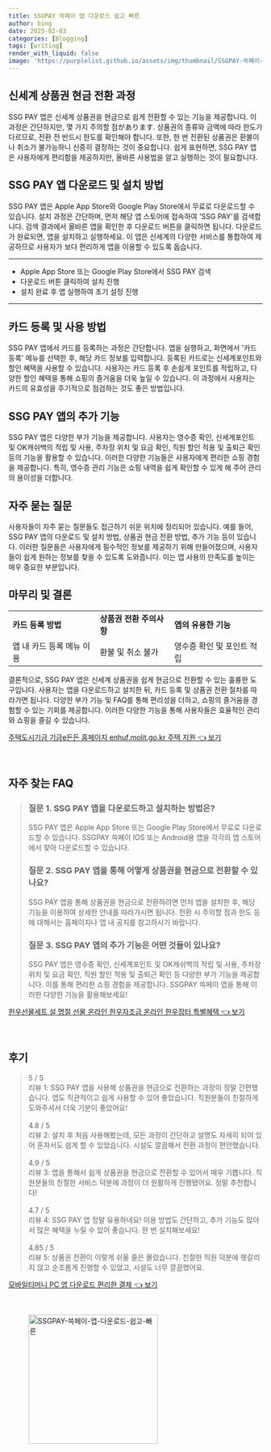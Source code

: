 ```yaml
---
title: SSGPAY 쓱페이 앱 다운로드 쉽고 빠른
author: bing
date: 2025-02-03
categories: [Blogging]
tags: [writing]
render_with_liquid: false
image: 'https://purplelist.github.io/assets/img/thumbnail/SSGPAY-쓱페이-앱-다운로드-쉽고-빠른.webp'
---
```



<h2 id='상품권 현금 전환 과정'>신세계 상품권 현금 전환 과정</h2>

<p>SSG PAY 앱은 신세계 상품권을 현금으로 쉽게 전환할 수 있는 기능을 제공합니다. 이 과정은 간단하지만, 몇 가지 주의할 점があります. 상품권의 종류와 금액에 따라 한도가 다르므로, 전환 전 반드시 한도를 확인해야 합니다. 또한, 한 번 전환된 상품권은 환불이나 취소가 불가능하니 신중히 결정하는 것이 중요합니다. 쉽게 표현하면, SSG PAY 앱은 사용자에게 편리함을 제공하지만, 올바른 사용법을 알고 실행하는 것이 필요합니다.</p>

<h2 id='앱 다운로드 및 설치 방법'>SSG PAY 앱 다운로드 및 설치 방법</h2>

<p>SSG PAY 앱은 Apple App Store와 Google Play Store에서 무료로 다운로드할 수 있습니다. 설치 과정은 간단하며, 먼저 해당 앱 스토어에 접속하여 'SSG PAY'를 검색합니다. 검색 결과에서 올바른 앱을 확인한 후 다운로드 버튼을 클릭하면 됩니다. 다운로드가 완료되면, 앱을 설치하고 실행하세요. 이 앱은 신세계의 다양한 서비스를 통합하여 제공하므로 사용자가 보다 편리하게 앱을 이용할 수 있도록 돕습니다.</p>

<hr />

<ul>
    <li>Apple App Store 또는 Google Play Store에서 SSG PAY 검색</li>
    <li>다운로드 버튼 클릭하여 설치 진행</li>
    <li>설치 완료 후 앱 실행하여 초기 설정 진행</li>
</ul>

<hr />

<h2 id='카드 등록 및 사용 방법'>카드 등록 및 사용 방법</h2>

<p>SSG PAY 앱에서 카드를 등록하는 과정은 간단합니다. 앱을 실행하고, 화면에서 '카드 등록' 메뉴를 선택한 후, 해당 카드 정보를 입력합니다. 등록된 카드로는 신세계포인트와 할인 혜택을 사용할 수 있습니다. 사용자는 카드 등록 후 손쉽게 포인트를 적립하고, 다양한 할인 혜택을 통해 쇼핑의 즐거움을 더욱 높일 수 있습니다. 이 과정에서 사용자는 카드의 유효성을 주기적으로 점검하는 것도 좋은 방법입니다.</p>

<h2 id='SSG PAY 앱의 추가 기능'>SSG PAY 앱의 추가 기능</h2>

<p>SSG PAY 앱은 다양한 부가 기능을 제공합니다. 사용자는 영수증 확인, 신세계포인트 및 OK캐쉬백의 적립 및 사용, 주차장 위치 및 요금 확인, 직원 할인 적용 및 출퇴근 확인 등의 기능을 활용할 수 있습니다. 이러한 다양한 기능들은 사용자에게 편리한 쇼핑 경험을 제공합니다. 특히, 영수증 관리 기능은 쇼핑 내역을 쉽게 확인할 수 있게 해 주어 관리의 용이성을 더합니다.</p>

<h2 id='자주 묻는 질문'>자주 묻는 질문</h2>

<p>사용자들이 자주 묻는 질문들도 접근하기 쉬운 위치에 정리되어 있습니다. 예를 들어, SSG PAY 앱의 다운로드 및 설치 방법, 상품권 현금 전환 방법, 추가 기능 등이 있습니다. 이러한 질문들은 사용자에게 필수적인 정보를 제공하기 위해 만들어졌으며, 사용자들이 쉽게 원하는 정보를 찾을 수 있도록 도와줍니다. 이는 앱 사용의 만족도를 높이는 매우 중요한 부분입니다.</p>

<h2 id='마무리 및 결론'>마무리 및 결론</h2>

<table>
    <tr>
        <td><b>카드 등록 방법</b></td>
        <td><b>상품권 전환 주의사항</b></td>
        <td><b>앱의 유용한 기능</b></td>
    </tr>
    <tr>
        <td>앱 내 카드 등록 메뉴 이용</td>
        <td>환불 및 취소 불가</td>
        <td>영수증 확인 및 포인트 적립</td>
    </tr>
</table>

<p>결론적으로, SSG PAY 앱은 신세계 상품권을 쉽게 현금으로 전환할 수 있는 훌륭한 도구입니다. 사용자는 앱을 다운로드하고 설치한 뒤, 카드 등록 및 상품권 전환 절차를 따라가면 됩니다. 다양한 부가 기능 및 FAQ를 통해 편리성을 더하고, 쇼핑의 즐거움을 경험할 수 있는 기회를 제공합니다. 이러한 다양한 기능을 통해 사용자들은 효율적인 관리와 쇼핑을 즐길 수 있습니다.</p>


<p><a class="click-button" title="주택도시기금 기금e든든 홈페이지 enhuf.molit.go.kr 주택 지원" href="https://purplelist.github.io/posts/%EC%A3%BC%ED%83%9D%EB%8F%84%EC%8B%9C%EA%B8%B0%EA%B8%88-%EA%B8%B0%EA%B8%88e%EB%93%A0%EB%93%A0-%ED%99%88%ED%8E%98%EC%9D%B4%EC%A7%80-enhuf.molit.go.kr-%EC%A3%BC%ED%83%9D-%EC%A7%80%EC%9B%90/" rel="dofollow">주택도시기금 기금e든든 홈페이지 enhuf.molit.go.kr 주택 지원 👈 보기</a></p><br>
<h2 id='자주_찾는_FAQ'>자주 찾는 FAQ</h2>
<div itemscope="" itemtype="https://schema.org/FAQPage"> 
<blockquote> 
<div itemscope="" itemprop="mainEntity" itemtype="https://schema.org/Question"> 
<h3 itemprop="name">질문 1. SSG PAY 앱을 다운로드하고 설치하는 방법은?</h3> 
<div itemscope="" itemprop="acceptedAnswer" itemtype="https://schema.org/Answer"> 
<span itemprop="text"> 
<p>SSG PAY 앱은 Apple App Store 또는 Google Play Store에서 무료로 다운로드할 수 있습니다. SSGPAY 쓱페이 IOS 또는 Android용 앱을 각각의 앱 스토어에서 찾아 다운로드할 수 있습니다.</p> 
</span> 
</div> 
</div> 

<div itemscope="" itemprop="mainEntity" itemtype="https://schema.org/Question"> 
<h3 itemprop="name">질문 2. SSG PAY 앱을 통해 어떻게 상품권을 현금으로 전환할 수 있나요?</h3> 
<div itemscope="" itemprop="acceptedAnswer" itemtype="https://schema.org/Answer"> 
<span itemprop="text"> 
<p>SSG PAY 앱을 통해 상품권을 현금으로 전환하려면 먼저 앱을 설치한 후, 해당 기능을 이용하여 상세한 안내를 따라가시면 됩니다. 전환 시 주의할 점과 한도 등에 대해서는 홈페이지나 앱 내 공지를 참고하시기 바랍니다.</p> 
</span> 
</div> 
</div> 

<div itemscope="" itemprop="mainEntity" itemtype="https://schema.org/Question"> 
<h3 itemprop="name">질문 3. SSG PAY 앱의 추가 기능은 어떤 것들이 있나요?</h3> 
<div itemscope="" itemprop="acceptedAnswer" itemtype="https://schema.org/Answer"> 
<span itemprop="text"> 
<p>SSG PAY 앱은 영수증 확인, 신세계포인트 및 OK캐쉬백의 적립 및 사용, 주차장 위치 및 요금 확인, 직원 할인 적용 및 출퇴근 확인 등 다양한 부가 기능을 제공합니다. 이를 통해 편리한 쇼핑 경험을 제공합니다. SSGPAY 쓱페이 앱을 통해 이러한 다양한 기능을 활용해보세요!</p> 
</span> 
</div> 
</div> 
</blockquote> 
</div>
<p><a class="click-button" title="한우선물세트 설 명절 선물 온라인 한우자조금 온라인 한우장터 특별혜택" href="https://purplelist.github.io/posts/%ED%95%9C%EC%9A%B0%EC%84%A0%EB%AC%BC%EC%84%B8%ED%8A%B8-%EC%84%A4-%EB%AA%85%EC%A0%88-%EC%84%A0%EB%AC%BC-%EC%98%A8%EB%9D%BC%EC%9D%B8-%ED%95%9C%EC%9A%B0%EC%9E%90%EC%A1%B0%EA%B8%88-%EC%98%A8%EB%9D%BC%EC%9D%B8-%ED%95%9C%EC%9A%B0%EC%9E%A5%ED%84%B0-%ED%8A%B9%EB%B3%84%ED%98%9C%ED%83%9D/" rel="dofollow">한우선물세트 설 명절 선물 온라인 한우자조금 온라인 한우장터 특별혜택 👈 보기</a></p><br>
<h2 id='후기'>후기</h2>
<div itemscope itemtype="https://schema.org/Product">
  <blockquote>
  <div itemprop="review" itemscope itemtype="https://schema.org/Review">
      <div itemprop="reviewRating" itemscope itemtype="https://schema.org/Rating"> <span itemprop="ratingValue">5</span> / <span itemprop="bestRating">5</span> </div>
      <span itemprop="reviewBody">리뷰 1: SSG PAY 앱을 사용해 상품권을 현금으로 전환하는 과정이 정말 간편했습니다. 앱도 직관적이고 쉽게 사용할 수 있어 좋았습니다. 직원분들이 친절하게 도와주셔서 더욱 기분이 좋았어요!</span>
  </div>
  <br>
  <div itemprop="review" itemscope itemtype="https://schema.org/Review">
      <div itemprop="reviewRating" itemscope itemtype="https://schema.org/Rating"> <span itemprop="ratingValue">4.8</span> / <span itemprop="bestRating">5</span> </div>
      <span itemprop="reviewBody">리뷰 2: 설치 후 처음 사용해봤는데, 모든 과정이 간단하고 설명도 자세히 되어 있어 혼자서도 쉽게 할 수 있었습니다. 시설도 깔끔해서 전환 과정이 편안했습니다.</span>
  </div>
  <br>
  <div itemprop="review" itemscope itemtype="https://schema.org/Review">
      <div itemprop="reviewRating" itemscope itemtype="https://schema.org/Rating"> <span itemprop="ratingValue">4.9</span> / <span itemprop="bestRating">5</span> </div>
      <span itemprop="reviewBody">리뷰 3: 앱을 통해서 쉽게 상품권을 현금으로 전환할 수 있어서 매우 기쁩니다. 직원분들의 친절한 서비스 덕분에 과정이 더 원활하게 진행됐어요. 정말 추천합니다!</span>
  </div>
  <br>
  <div itemprop="review" itemscope itemtype="https://schema.org/Review">
      <div itemprop="reviewRating" itemscope itemtype="https://schema.org/Rating"> <span itemprop="ratingValue">4.7</span> / <span itemprop="bestRating">5</span> </div>
      <span itemprop="reviewBody">리뷰 4: SSG PAY 앱 정말 유용하네요! 이용 방법도 간단하고, 추가 기능도 많아서 많은 혜택을 누릴 수 있어 좋습니다. 한 번 설치해보세요!</span>
  </div>
  <br>
  <div itemprop="review" itemscope itemtype="https://schema.org/Review">
      <div itemprop="reviewRating" itemscope itemtype="https://schema.org/Rating"> <span itemprop="ratingValue">4.85</span> / <span itemprop="bestRating">5</span> </div>
      <span itemprop="reviewBody">리뷰 5: 상품권 전환이 이렇게 쉬울 줄은 몰랐습니다. 친절한 직원 덕분에 헷갈리지 않고 순조롭게 진행할 수 있었고, 시설도 너무 깔끔했어요.</span>
  </div>
  </blockquote>
</div>
<p><a class="click-button" title="모바일티머니 PC 앱 다운로드 편리한 결제" href="https://purplelist.github.io/posts/%EB%AA%A8%EB%B0%94%EC%9D%BC%ED%8B%B0%EB%A8%B8%EB%8B%88-PC-%EC%95%B1-%EB%8B%A4%EC%9A%B4%EB%A1%9C%EB%93%9C-%ED%8E%B8%EB%A6%AC%ED%95%9C-%EA%B2%B0%EC%A0%9C/" rel="dofollow">모바일티머니 PC 앱 다운로드 편리한 결제 👈 보기</a></p><br>
<figure class="image"><img src="https://purplelist.github.io/assets/img/thumbnail/SSGPAY-쓱페이-앱-다운로드-쉽고-빠른.webp" alt="SSGPAY-쓱페이-앱-다운로드-쉽고-빠른" width="256" height="256"></figure>